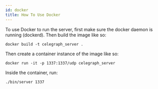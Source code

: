 ```yaml
---
id: docker
title: How To Use Docker
---
```


To use Docker to run the server, first make sure the docker daemon is running (dockerd).
Then build the image like so:

    docker build -t celegraph_server .

Then create a container instance of the image like so:

    docker run -it -p 1337:1337/udp celegraph_server

Inside the container, run:

    ./bin/server 1337


